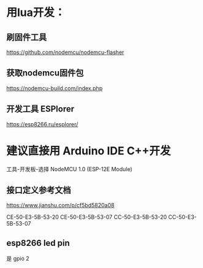 # 用lua开发：

## 刷固件工具

https://github.com/nodemcu/nodemcu-flasher

## 获取nodemcu固件包

https://nodemcu-build.com/index.php

## 开发工具 ESPlorer

https://esp8266.ru/esplorer/


# 建议直接用 Arduino IDE C++开发

工具-开发板-选择 NodeMCU 1.0 (ESP-12E Module)

## 接口定义参考文档

https://www.jianshu.com/p/cf5bd5820a08


CE-50-E3-5B-53-20
CE-50-E3-5B-53-07
CC-50-E3-5B-53-20
CC-50-E3-5B-53-07

## esp8266 led pin

是 gpio 2